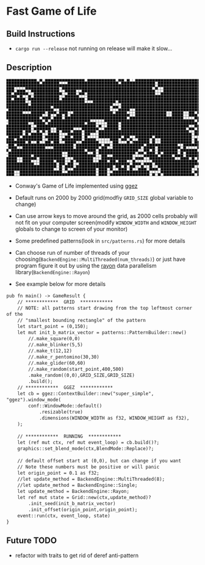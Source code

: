 # Fast Game of Life
## Build Instructions
* `cargo run --release` not running on release will make it slow...

## Description
![cgol](cgol.gif)
* Conway's Game of Life implemented using [ggez](https://github.com/ggez/ggez)
* Default runs on 2000 by 2000 grid(modfiy `GRID_SIZE` global variable to change)
* Can use arrow keys to move around the grid, as 2000 cells probably will not fit on your computer screen(modify `WINDOW_WIDTH` and `WINDOW_HEIGHT` globals to change to screen of your monitor)
* Some predefined patterns(look in `src/patterns.rs`) for more details
* Can choose run of number of threads of your choosing(`BackendEngine::MultiThreaded(num_threads)`) or just have program figure it out by using the [rayon](https://github.com/rayon-rs/rayon) data parallelism library(`BackendEngine::Rayon`)

* See example below for more details

```
pub fn main() -> GameResult {
    // ************  GRID  ************   
    // NOTE: all patterns start drawing from the top leftmost corner of the
    // "smallest bounding rectangle" of the pattern
    let start_point = (0,150);
    let mut init_b_matrix_vector = patterns::PatternBuilder::new()
        //.make_square(0,0)
        //.make_blinker(5,5)
        //.make_t(12,12)
        //.make_r_pentomino(30,30)
        //.make_glider(60,60)
        //.make_random(start_point,400,500)
        .make_random((0,0),GRID_SIZE,GRID_SIZE)
        .build();
    // ************  GGEZ  ************   
    let cb = ggez::ContextBuilder::new("super_simple", "ggez").window_mode(
        conf::WindowMode::default()
            .resizable(true)
            .dimensions(WINDOW_WIDTH as f32, WINDOW_HEIGHT as f32),
    );

    // ************  RUNNING  ************   
    let (ref mut ctx, ref mut event_loop) = cb.build()?;
    graphics::set_blend_mode(ctx,BlendMode::Replace)?;

    // default offset start at (0,0), but can change if you want
    // Note these numbers must be positive or will panic
    let origin_point = 0.1 as f32;
    //let update_method = BackendEngine::MultiThreaded(8);
    //let update_method = BackendEngine::Single;
    let update_method = BackendEngine::Rayon;
    let ref mut state = Grid::new(ctx,update_method)?
        .init_seed(init_b_matrix_vector)
        .init_offset(origin_point,origin_point);
    event::run(ctx, event_loop, state)
}
```

## Future TODO
* refactor with traits to get rid of deref anti-pattern
